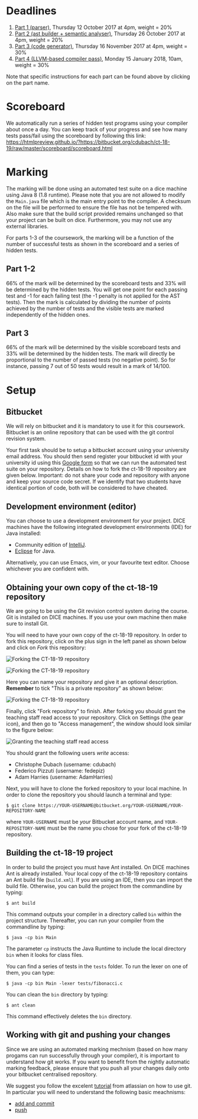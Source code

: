 # Deadlines #

1. [Part 1 (parser)](desc/part1/), Thursday 12 October 2017  at 4pm, weight = 20%
2. [Part 2 (ast builder + semantic analyser)](),  Thursday 26 October 2017  at 4pm, weight = 20%
3. [Part 3 (code generator)](), Thursday 16 November 2017 at 4pm, weight = 30%
4. [Part 4 (LLVM-based compiler pass)](), Monday 15 January 2018, 10am, weight = 30%

Note that specific instructions for each part can be found above by clicking on the part name.

# Scoreboard #

We automatically run a series of hidden test programs using your compiler about once a day.
You can keep track of your progress and see how many tests pass/fail using the scoreboard by following this link:
https://htmlpreview.github.io/?https://bitbucket.org/cdubach/ct-18-19/raw/master/scoreboard/scoreboard.html

# Marking #

The marking will be done using an automated test suite on a dice machine using Java 8 (1.8 runtime).
Please note that you are not allowed to modify the `Main.java` file which is the main entry point to the compiler.
A checksum on the file will be performed to ensure the file has not be tempered with.
Also make sure that the build script provided remains unchanged so that your project can be built on dice.
Furthermore, you may not use any external libraries.

For parts 1-3 of the coursework, the marking will be a function of the number of successful tests as shown in the scoreboard and a series of hidden tests.

## Part 1-2
66% of the mark will be determined by the scoreboard tests and 33% will be determined by the hidden tests.
You will get one point for each passing test and -1 for each failing test (the -1 penalty is not applied for the AST tests).
Then the mark is calculated by dividing the number of points achieved by the number of tests and the visible tests are marked independently of the hidden ones.

## Part 3
66% of the mark will be determined by the visible scoreboard tests and 33% will be determined by the hidden tests.
The mark will directly be proportional to the number of passed tests (no negative point).
So for instance, passing 7 out of 50 tests would result in a mark of 14/100.


# Setup #

## Bitbucket ##
We will rely on bitbucket and it is mandatory to use it for this coursework.
Bitbucket is an online repository that can be used with the git control revision system.

Your first task should be to setup a bitbucket account using your university email address.
You should then send register your bitbucket id with your university id using this [Google form](https://docs.google.com/forms/d/1z2EthflazoU2bvfnJlrCWB_-AqB4ZxIgsJW-8SWiXyM) so that we can run the automated test suite on your repository.
Details on how to fork the ct-18-19 repository are given below.
Important: do not share your code and repository with anyone and keep your source code secret.
If we identify that two students have identical portion of code, both will be considered to have cheated.

## Development environment (editor)
You can choose to use a development environment for your project. DICE machines have the following integrated development environments (IDE) for Java installed:

* Community edition of [IntelliJ](https://www.jetbrains.com/idea/).
* [Eclipse](https://www.eclipse.org/downloads/packages/eclipse-ide-java-developers/marsr) for Java.

Alternatively, you can use Emacs, vim, or your favourite text editor. Choose whichever you are confident with.

## Obtaining your own copy of the ct-18-19 repository 
We are going to be using the Git revision control system during the course. Git is installed on DICE machines. If you use your own machine then make sure to install Git.

You will need to have your own copy of the ct-18-19 repository. In order to fork this repository, click on the plus sign in the left panel as shown below and click on *Fork* this repository:

![Forking the CT-18-19 repository](/figures/bb_menu.png "Forking this repository.")

![Forking the CT-18-19 repository](/figures/bb_fork.png "Forking this repository.")

Here you can name your repository and give it an optional description. **Remember** to tick "This is a private repository" as shown below:
 
![Forking the CT-18-19 repository](/figures/bb_fork_private.png "Forking this repository.")

Finally, click "Fork repository" to finish. After forking you should grant the teaching staff read access to your repository. Click on Settings (the gear icon), and then go to "Access management", the window should look similar to the figure below:

![Granting the teaching staff read access](/figures/repopermissions.png "Granting the teaching staff read access.")

You should grant the following users *write* access:

* Christophe Dubach (username: cdubach)
* Federico Pizzuti (username: fedepiz)
* Adam Harries (username: AdamHarries)

Next, you will have to clone the forked repository to your local machine. In order to clone the repository you should launch a terminal and type:
```
$ git clone https://YOUR-USERNAME@bitbucket.org/YOUR-USERNAME/YOUR-REPOSITORY-NAME
```
where `YOUR-USERNAME` must be *your* Bitbucket account name, and `YOUR-REPOSITORY-NAME` must be the name you chose for your fork of the ct-18-19 repository.


## Building the ct-18-19 project
In order to build the project you must have Ant installed. On DICE machines Ant is already installed.
Your local copy of the ct-18-19 repository contains an Ant build file (`build.xml`).
If you are using an IDE, then you can import the build file.
Otherwise, you can build the project from the commandline by typing:
```
$ ant build
```
This command outputs your compiler in a directory called `bin` within the project structure. Thereafter, you can run your compiler from the commandline by typing:
```
$ java -cp bin Main
```
The parameter `cp` instructs the Java Runtime to include the local directory `bin` when it looks for class files.

You can find a series of tests in the `tests` folder. To run the lexer on one of them, you can type:

```
$ java -cp bin Main -lexer tests/fibonacci.c
```


You can clean the `bin` directory by typing:
```
$ ant clean
```
This command effectively deletes the `bin` directory.

## Working with git and pushing your changes

Since we are using an automated marking mechnism (based on how many progams can run successfully through your compiler), it is important to understand how git works. If you want to benefit from the nightly automatic marking feedback, please ensure that you push all your changes daily onto your bitbucket centralised repository.

We suggest you follow the excelent [tutorial](https://www.atlassian.com/git/tutorials/what-is-version-control) from atlassian on how to use git. In particular you will need to understand the following basic meachnisms:

* [add and commit](https://www.atlassian.com/git/tutorials/saving-changes)
* [push](https://www.atlassian.com/git/tutorials/syncing/git-push)

